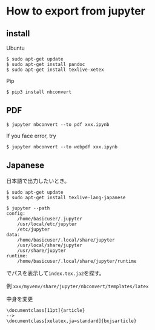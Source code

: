 # How to export from jupyter

## install

Ubuntu
```
$ sudo apt-get update
$ sudo apt-get install pandoc
$ sudo apt-get install texlive-xetex
```

Pip
```
$ pip3 install nbconvert
```

## PDF

```
$ jupyter nbconvert --to pdf xxx.ipynb
```

If you face error, try
```
$ jupyter nbconvert --to webpdf xxx.ipynb
```

## Japanese

日本語で出力したいとき。

```
$ sudo apt-get update
$ sudo apt-get install texlive-lang-japanese
```

```
$ jupyter --path
config:
    /home/basicuser/.jupyter
    /usr/local/etc/jupyter
    /etc/jupyter
data:
    /home/basicuser/.local/share/jupyter
    /usr/local/share/jupyter
    /usr/share/jupyter
runtime:
    /home/basicuser/.local/share/jupyter/runtime
```
でパスを表示して`index.tex.ja2`を探す。

例
`xxx/myvenv/share/jupyter/nbconvert/templates/latex`

中身を変更

```
\documentclass[11pt]{article}
--> 
\documentclass[xelatex,ja=standard]{bxjsarticle}
```

